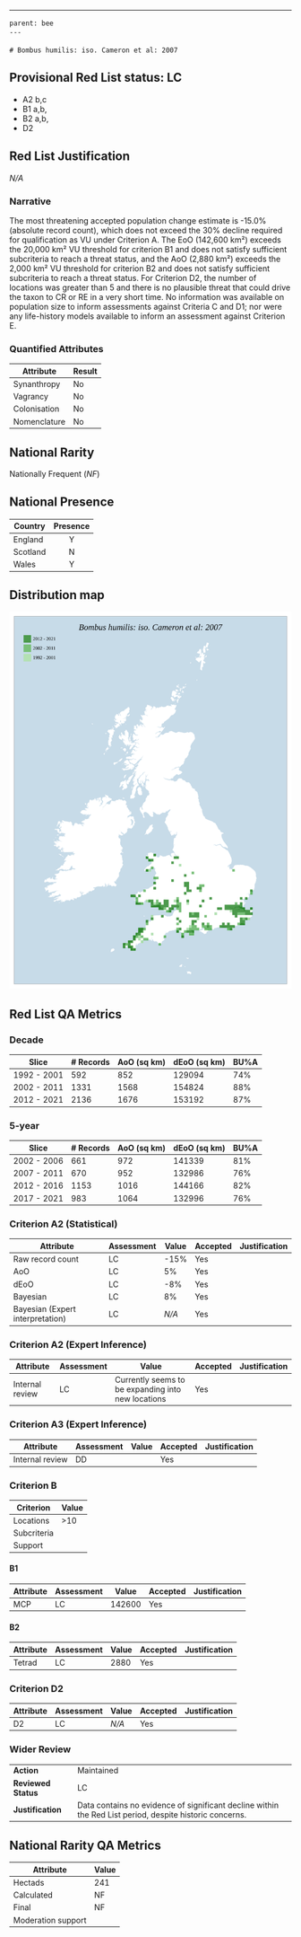 ---
    parent: bee
    ---

    # Bombus humilis: iso. Cameron et al: 2007

## Provisional Red List status: LC
- A2 b,c
- B1 a,b, 
- B2 a,b, 
- D2

## Red List Justification
*N/A*
### Narrative


The most threatening accepted population change estimate is -15.0% (absolute record count), which does not exceed the 30% decline required for qualification as VU under Criterion A. The EoO (142,600 km²) exceeds the 20,000 km² VU threshold for criterion B1 and does not satisfy sufficient subcriteria to reach a threat status, and the AoO (2,880 km²) exceeds the 2,000 km² VU threshold for criterion B2 and does not satisfy sufficient subcriteria to reach a threat status. For Criterion D2, the number of locations was greater than 5 and there is no plausible threat that could drive the taxon to CR or RE in a very short time. No information was available on population size to inform assessments against Criteria C and D1; nor were any life-history models available to inform an assessment against Criterion E.
### Quantified Attributes
|Attribute|Result|
|---|---|
|Synanthropy|No|
|Vagrancy|No|
|Colonisation|No|
|Nomenclature|No|


## National Rarity
Nationally Frequent (*NF*)

## National Presence
|Country|Presence
|---|:-:|
|England|Y|
|Scotland|N|
|Wales|Y|


## Distribution map
![](../map/537.svg)

## Red List QA Metrics
### Decade
| Slice | # Records | AoO (sq km) | dEoO (sq km) |BU%A |
|---|---|---|---|---|
|1992 - 2001|592|852|129094|74%|
|2002 - 2011|1331|1568|154824|88%|
|2012 - 2021|2136|1676|153192|87%|
### 5-year
| Slice | # Records | AoO (sq km) | dEoO (sq km) |BU%A |
|---|---|---|---|---|
|2002 - 2006|661|972|141339|81%|
|2007 - 2011|670|952|132986|76%|
|2012 - 2016|1153|1016|144166|82%|
|2017 - 2021|983|1064|132996|76%|
### Criterion A2 (Statistical)
|Attribute|Assessment|Value|Accepted|Justification
|---|---|---|---|---|
|Raw record count|LC|-15%|Yes||
|AoO|LC|5%|Yes||
|dEoO|LC|-8%|Yes||
|Bayesian|LC|8%|Yes||
|Bayesian (Expert interpretation)|LC|*N/A*|Yes||
### Criterion A2 (Expert Inference)
|Attribute|Assessment|Value|Accepted|Justification
|---|---|---|---|---|
|Internal review|LC|Currently seems to be expanding into new locations|Yes||
### Criterion A3 (Expert Inference)
|Attribute|Assessment|Value|Accepted|Justification
|---|---|---|---|---|
|Internal review|DD||Yes||
### Criterion B
|Criterion| Value|
|---|---|
|Locations|>10|
|Subcriteria||
|Support||
#### B1
|Attribute|Assessment|Value|Accepted|Justification
|---|---|---|---|---|
|MCP|LC|142600|Yes||
#### B2
|Attribute|Assessment|Value|Accepted|Justification
|---|---|---|---|---|
|Tetrad|LC|2880|Yes||
### Criterion D2
|Attribute|Assessment|Value|Accepted|Justification
|---|---|---|---|---|
|D2|LC|*N/A*|Yes||
### Wider Review
|  |  |
|---|---|
|**Action**|Maintained|
|**Reviewed Status**|LC|
|**Justification**|Data contains no evidence of significant decline within the Red List period, despite historic concerns.|


## National Rarity QA Metrics
|Attribute|Value|
|---|---|
|Hectads|241|
|Calculated|NF|
|Final|NF|
|Moderation support||


